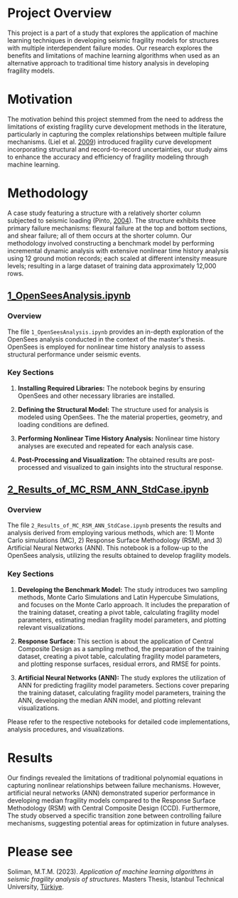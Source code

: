# Project Overview

This project is a part of a study that explores the application of machine learning techniques in developing seismic fragility models for structures with multiple interdependent failure modes. Our research explores the benefits and limitations of machine learning algorithms when used as an alternative approach to traditional time history analysis in developing fragility models.

# Motivation
The motivation behind this project stemmed from the need to address the limitations of existing fragility curve development methods in the literature, particularly in capturing the complex relationships between multiple failure mechanisms. (Liel et al. [2009](https://doi.org/10.1016/j.strusafe.2008.06.002)) introduced fragility curve development incorporating structural and record-to-record uncertainties, our study aims to enhance the accuracy and efficiency of fragility modeling through machine learning.

# Methodology
A case study featuring a structure with a relatively shorter column subjected to seismic loading (Pinto, [2004]( https://books.google.com.eg/books/about/Seismic_reliability_analysis_of_structur.html?id=TPAeAQAAIAAJ&redir_esc=y)). The structure exhibits three primary failure mechanisms: flexural failure at the top and bottom sections, and shear failure; all of them occurs at the shorter column. Our methodology involved constructing a benchmark model by performing incremental dynamic analysis with extensive nonlinear time history analysis using 12 ground motion records; each scaled at different intensity measure levels; resulting in a large dataset of training data approximately 12,000 rows.

## [1_OpenSeesAnalysis.ipynb](https://github.com/mtareqsoliman/msthesis/blob/main/1_OpenSeesAnalysis.ipynb)

### Overview
The file `1_OpenSeesAnalysis.ipynb` provides an in-depth exploration of the OpenSees analysis conducted in the context of the master's thesis. OpenSees is employed for nonlinear time history analysis to assess structural performance under seismic events.

### Key Sections
1. **Installing Required Libraries:** The notebook begins by ensuring OpenSees and other necessary libraries are installed.

2. **Defining the Structural Model:** The structure used for analysis is modeled using OpenSees. The the material properties, geometry, and loading conditions are defined.

3. **Performing Nonlinear Time History Analysis:** Nonlinear time history analyses are executed and repeated for each analysis case.

4. **Post-Processing and Visualization:** The obtained results are post-processed and visualized to gain insights into the structural response.

## [2_Results_of_MC_RSM_ANN_StdCase.ipynb](https://github.com/mtareqsoliman/msthesis/blob/main/2_Results_of_MC_RSM_ANN_StdCase.ipynb)

### Overview
The file `2_Results_of_MC_RSM_ANN_StdCase.ipynb` presents the results and analysis derived from employing various methods, which are: 1) Monte Carlo simulations (MC), 2) Response Surface Methodology (RSM), and 3) Artificial Neural Networks (ANN). This notebook is a follow-up to the OpenSees analysis, utilizing the results obtained to develop fragility models.

### Key Sections
1. **Developing the Benchmark Model:** The study introduces two sampling methods, Monte Carlo Simulations and Latin Hypercube Simulations, and focuses on the Monte Carlo approach. It includes the preparation of the training dataset, creating a pivot table, calculating fragility model parameters, estimating median fragility model parameters, and plotting relevant visualizations.

2. **Response Surface:** This section is about the application of Central Composite Design as a sampling method, the preparation of the training dataset, creating a pivot table, calculating fragility model parameters, and plotting response surfaces, residual errors, and RMSE for points.

3. **Artificial Neural Networks (ANN):** The study explores the utilization of ANN for predicting fragility model parameters. Sections cover preparing the training dataset, calculating fragility model parameters, training the ANN, developing the median ANN model, and plotting relevant visualizations.

Please refer to the respective notebooks for detailed code implementations, analysis procedures, and visualizations.


# Results
Our findings revealed the limitations of traditional polynomial equations in capturing nonlinear relationships between failure mechanisms. However, artificial neural networks (ANN) demonstrated superior performance in developing median fragility models compared to the Response Surface Methodology (RSM) with Central Composite Design (CCD). Furthermore, The study observed a specific transition zone between controlling failure mechanisms, suggesting potential areas for optimization in future analyses.

# Please see
Soliman, M.T.M. (2023). _Application of machine learning algorithms in seismic fragility analysis of structures_. Masters Thesis, Istanbul Technical University, [Türkiye](https://tez.yok.gov.tr).
